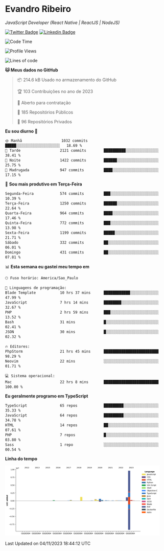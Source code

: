 # Evandro **Ribeiro**

*JavaScript Developer (React Native | ReactJS | NodeJS)*

[![Twitter Badge](https://img.shields.io/badge/-@ribeiroevandro-201B2D?style=flat-square&labelColor=201B2D&logo=twitter&logoColor=white&link=https://twitter.com/ribeiroevandro)](https://twitter.com/ribeiroevandro) 
[![Linkedin Badge](https://img.shields.io/badge/-Evandro%20Ribeiro-201B2D?style=flat-square&logo=Linkedin&logoColor=white&link=https://www.linkedin.com/in/ribeiroevandro)](https://www.linkedin.com/in/ribeiroevandro) 


<!--START_SECTION:waka-->
![Code Time](http://img.shields.io/badge/Code%20Time-3%2C521%20hrs%2055%20mins-blue)

![Profile Views](http://img.shields.io/badge/Visualizac%C3%B5es%20do%20perfil-0-blue)

![Lines of code](https://img.shields.io/badge/Desde%20o%20Hello%20World%20eu%20escrevi-14.2%20million%20linhas%20de%20c%C3%B3digo-blue)

**🐱 Meus dados no GitHub** 

> 📦 214.6 kB Usado no armazenamento do GitHub 
 > 
> 🏆 103 Contribuições no ano de 2023
 > 
> 💼 Aberto para contratação
 > 
> 📜 185 Repositórios Públicos 
 > 
> 🔑 96 Repositórios Privados 
 > 
**Eu sou diurno 🐤** 

```text
🌞 Manhã                  1032 commits        █████░░░░░░░░░░░░░░░░░░░░   18.69 % 
🌆 Tarde                  2121 commits        ██████████░░░░░░░░░░░░░░░   38.41 % 
🌃 Noite                  1422 commits        ██████░░░░░░░░░░░░░░░░░░░   25.75 % 
🌙 Madrugada              947 commits         ████░░░░░░░░░░░░░░░░░░░░░   17.15 % 
```
📅 **Sou mais produtivo em Terça-Feira** 

```text
Segunda-Feira            574 commits         ███░░░░░░░░░░░░░░░░░░░░░░   10.39 % 
Terça-Feira              1250 commits        ██████░░░░░░░░░░░░░░░░░░░   22.64 % 
Quarta-Feira             964 commits         ████░░░░░░░░░░░░░░░░░░░░░   17.46 % 
Quinta-Feira             772 commits         ███░░░░░░░░░░░░░░░░░░░░░░   13.98 % 
Sexta-Feira              1199 commits        █████░░░░░░░░░░░░░░░░░░░░   21.71 % 
Sábado                   332 commits         ██░░░░░░░░░░░░░░░░░░░░░░░   06.01 % 
Domingo                  431 commits         ██░░░░░░░░░░░░░░░░░░░░░░░   07.81 % 
```


📊 **Esta semana eu gastei meu tempo em** 

```text
🕑︎ Fuso horário: America/Sao_Paulo

💬 Linguagens de programação: 
Blade Template           10 hrs 37 mins      ████████████░░░░░░░░░░░░░   47.99 % 
JavaScript               7 hrs 14 mins       ████████░░░░░░░░░░░░░░░░░   32.67 % 
PHP                      2 hrs 59 mins       ███░░░░░░░░░░░░░░░░░░░░░░   13.52 % 
Bash                     31 mins             █░░░░░░░░░░░░░░░░░░░░░░░░   02.41 % 
JSON                     30 mins             █░░░░░░░░░░░░░░░░░░░░░░░░   02.32 % 

🔥 Editores: 
PhpStorm                 21 hrs 45 mins      █████████████████████████   98.29 % 
Neovim                   22 mins             ░░░░░░░░░░░░░░░░░░░░░░░░░   01.71 % 

💻 Sistema operacional: 
Mac                      22 hrs 8 mins       █████████████████████████   100.00 % 
```

**Eu geralmente programo em TypeScript** 

```text
TypeScript               65 repos            █████████░░░░░░░░░░░░░░░░   35.33 % 
JavaScript               64 repos            █████████░░░░░░░░░░░░░░░░   34.78 % 
HTML                     14 repos            ██░░░░░░░░░░░░░░░░░░░░░░░   07.61 % 
PHP                      7 repos             █░░░░░░░░░░░░░░░░░░░░░░░░   03.80 % 
Sass                     1 repo              ░░░░░░░░░░░░░░░░░░░░░░░░░   00.54 % 
```



**Linha do tempo**

![Lines of Code chart](https://raw.githubusercontent.com/ribeiroevandro/ribeiroevandro/main/assets/bar_graph.png)


 Last Updated on 04/11/2023 18:44:12 UTC
<!--END_SECTION:waka-->
